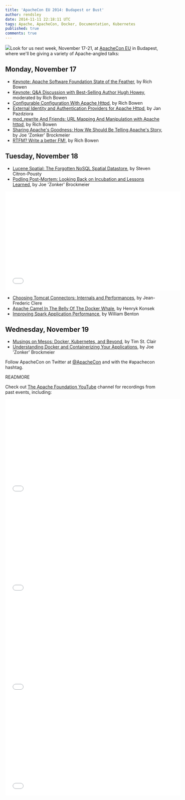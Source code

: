 ```yaml
---
title: 'ApacheCon EU 2014: Budapest or Bust'
author: rendsley
date: 2014-11-11 22:18:11 UTC
tags: Apache, ApacheCon, Docker, Documentation, Kubernetes
published: true
comments: true
---
```


![](blog/ApacheConBudapest.png)Look for us next week, November 17-21, at [ApacheCon EU](http://events.linuxfoundation.org/events/apachecon-europe) in Budapest, where we'll be giving a variety of Apache-angled talks:

## Monday, November 17

* [Keynote: Apache Software Foundation State of the Feather](http://sched.co/1pbz2S9), by Rich Bowen
* [Keynote: Q&A Discussion with Best-Selling Author Hugh Howey](http://sched.co/1pbyhZi), moderated by Rich Bowen
* [Configurable Configuration With Apache Httpd](http://sched.co/1pbqniI), by Rich Bowen
* [External Identity and Authentication Providers for Apache Httpd](http://sched.co/1pbrMWC), by Jan Pazdziora
* [mod_rewrite And Friends: URL Mapping And Manipulation with Apache httpd](http://sched.co/1nyXM8I), by Rich Bowen
* [Sharing Apache's Goodness: How We Should Be Telling Apache's Story](http://sched.co/1p7jDzE), by Joe 'Zonker' Brockmeier
* [RTFM? Write a better FM!](http://sched.co/1A4gOb7), by Rich Bowen
 
## Tuesday, November 18

* [Lucene Spatial: The Forgotten NoSQL Spatial Datastore](http://sched.co/1nyXT4e), by Steven Citron-Pousty
* [Podling Post-Mortem: Looking Back on Incubation and Lessons Learned](http://sched.co/1p71qC4), by Joe 'Zonker' Brockmeier

<iframe width="560" height="315" src="//www.youtube.com/embed/rVsJkBzPuG4" frameborder="0" allowfullscreen></iframe>

* [Choosing Tomcat Connectors: Internals and Performances](http://sched.co/1pbmhHx), by Jean-Frederic Clere
* [Apache Camel In The Belly Of The Docker Whale](http://sched.co/1pbuU4E), by Henryk Konsek
* [Improving Spark Application Performance](http://sched.co/YUEVdw), by William Benton

## Wednesday, November 19

* [Musings on Mesos: Docker, Kubernetes, and Beyond](http://sched.co/1te1Ngj), by Tim St. Clair
* [Understanding Docker and Containerizing Your Applications](http://sched.co/1p6Zfi7), by Joe 'Zonker' Brockmeier


Follow ApacheCon on Twitter at [@ApacheCon](https://twitter.com/ApacheCon) and with the #apachecon hashtag.

READMORE

Check out [The Apache Foundation YouTube](https://www.youtube.com/user/TheApacheFoundation/feed) channel for recordings from past events, including:

<iframe width="560" height="315" src="//www.youtube.com/embed/bCTDlN_KBFc" frameborder="0" allowfullscreen></iframe>

<iframe width="560" height="315" src="//www.youtube.com/embed/ZRoYwsjzOlU" frameborder="0" allowfullscreen></iframe>

<iframe width="560" height="315" src="//www.youtube.com/embed/KKVO_xgRKbA" frameborder="0" allowfullscreen></iframe>

<iframe width="560" height="315" src="//www.youtube.com/embed/j0X9gRjJ_rc" frameborder="0" allowfullscreen></iframe>